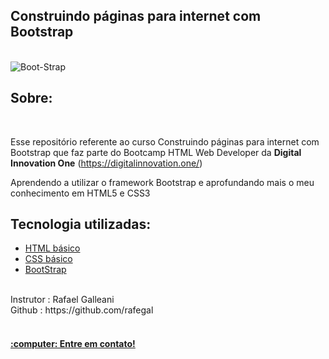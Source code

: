 <h2 align="left">Construindo páginas para internet com Bootstrap</h2>
<br

<h1>
    <img src="https://i.ibb.co/10nsW5q/Boot-Strap.png" alt="Boot-Strap" border="0">
</h1>
<br> 

## Sobre:
<br>

Esse repositório referente ao curso Construindo páginas para internet com Bootstrap que faz parte do Bootcamp HTML Web Developer da **Digital Innovation One** (https://digitalinnovation.one/)
 
Aprendendo a utilizar o framework Bootstrap e aprofundando mais o meu conhecimento em HTML5 e CSS3
<br>

##  Tecnologia utilizadas:

* [HTML básico](https://www.w3schools.com/html/)
* [CSS básico](https://developer.mozilla.org/pt-BR/docs/Web/CSS)
* [BootStrap](https://getbootstrap.com/)

<br/>
Instrutor : Rafael Galleani<br>
Github : https://github.com/rafegal
<br>
<br>
<h4 align="left">
  <a target='_blank' href='https://linktr.ee/ygtecnologia'>:computer: Entre em contato! </a><br />
</h4>